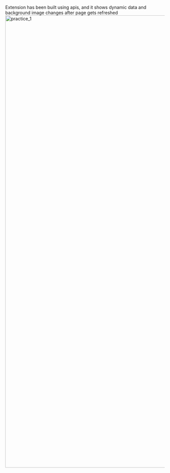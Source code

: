Extension has been built using apis, and 
it shows dynamic data and background image changes after page gets refreshed
<img width="1429" alt="practice_1" src="https://user-images.githubusercontent.com/65924250/153928765-1ff16588-fa2f-4b4f-b4e6-d9cb7f82a925.png">
